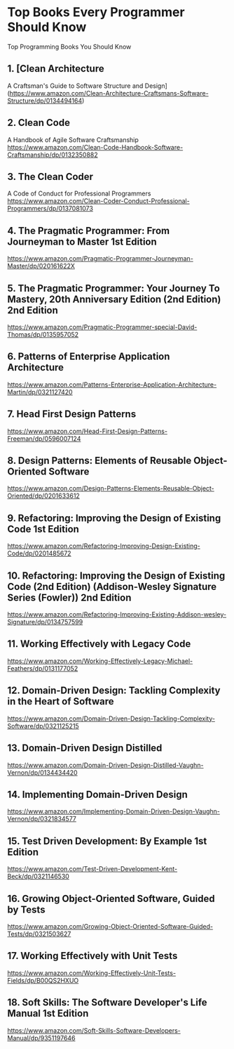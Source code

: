 # Top Books Every Programmer Should Know
Top Programming Books You Should Know

## 1. [Clean Architecture
A Craftsman's Guide to Software Structure and Design]
(https://www.amazon.com/Clean-Architecture-Craftsmans-Software-Structure/dp/0134494164)

## 2. Clean Code
A Handbook of Agile Software Craftsmanship
https://www.amazon.com/Clean-Code-Handbook-Software-Craftsmanship/dp/0132350882

## 3. The Clean Coder
A Code of Conduct for Professional Programmers
https://www.amazon.com/Clean-Coder-Conduct-Professional-Programmers/dp/0137081073

## 4. The Pragmatic Programmer: From Journeyman to Master 1st Edition
https://www.amazon.com/Pragmatic-Programmer-Journeyman-Master/dp/020161622X

## 5. The Pragmatic Programmer: Your Journey To Mastery, 20th Anniversary Edition (2nd Edition) 2nd Edition
https://www.amazon.com/Pragmatic-Programmer-special-David-Thomas/dp/0135957052

## 6. Patterns of Enterprise Application Architecture
https://www.amazon.com/Patterns-Enterprise-Application-Architecture-Martin/dp/0321127420

## 7. Head First Design Patterns
https://www.amazon.com/Head-First-Design-Patterns-Freeman/dp/0596007124

## 8. Design Patterns: Elements of Reusable Object-Oriented Software
https://www.amazon.com/Design-Patterns-Elements-Reusable-Object-Oriented/dp/0201633612

## 9. Refactoring: Improving the Design of Existing Code 1st Edition
https://www.amazon.com/Refactoring-Improving-Design-Existing-Code/dp/0201485672

## 10. Refactoring: Improving the Design of Existing Code (2nd Edition) (Addison-Wesley Signature Series (Fowler)) 2nd Edition
https://www.amazon.com/Refactoring-Improving-Existing-Addison-wesley-Signature/dp/0134757599

## 11. Working Effectively with Legacy Code
https://www.amazon.com/Working-Effectively-Legacy-Michael-Feathers/dp/0131177052

## 12. Domain-Driven Design: Tackling Complexity in the Heart of Software
https://www.amazon.com/Domain-Driven-Design-Tackling-Complexity-Software/dp/0321125215

## 13. Domain-Driven Design Distilled
https://www.amazon.com/Domain-Driven-Design-Distilled-Vaughn-Vernon/dp/0134434420

## 14. Implementing Domain-Driven Design
https://www.amazon.com/Implementing-Domain-Driven-Design-Vaughn-Vernon/dp/0321834577

## 15. Test Driven Development: By Example 1st Edition
https://www.amazon.com/Test-Driven-Development-Kent-Beck/dp/0321146530

## 16. Growing Object-Oriented Software, Guided by Tests
https://www.amazon.com/Growing-Object-Oriented-Software-Guided-Tests/dp/0321503627

## 17. Working Effectively with Unit Tests
https://www.amazon.com/Working-Effectively-Unit-Tests-Fields/dp/B00QS2HXUO

## 18. Soft Skills: The Software Developer's Life Manual 1st Edition
https://www.amazon.com/Soft-Skills-Software-Developers-Manual/dp/9351197646
